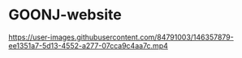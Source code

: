 # GOONJ-website
https://user-images.githubusercontent.com/84791003/146357879-ee1351a7-5d13-4552-a277-07cca9c4aa7c.mp4
 
